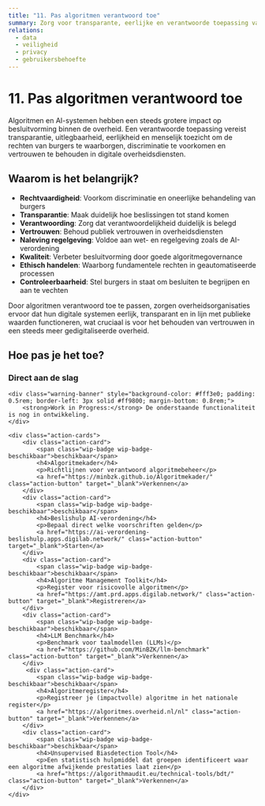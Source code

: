 ```yaml
---
title: "11. Pas algoritmen verantwoord toe"
summary: Zorg voor transparante, eerlijke en verantwoorde toepassing van algoritmen en AI-systemen.
relations:
  - data
  - veiligheid
  - privacy
  - gebruikersbehoefte
---
```


# 11. Pas algoritmen verantwoord toe

Algoritmen en AI-systemen hebben een steeds grotere impact op besluitvorming binnen de overheid. Een verantwoorde toepassing vereist transparantie, uitlegbaarheid, eerlijkheid en menselijk toezicht om de rechten van burgers te waarborgen, discriminatie te voorkomen en vertrouwen te behouden in digitale overheidsdiensten.

## Waarom is het belangrijk?

- **Rechtvaardigheid**: Voorkom discriminatie en oneerlijke behandeling van burgers
- **Transparantie**: Maak duidelijk hoe beslissingen tot stand komen
- **Verantwoording**: Zorg dat verantwoordelijkheid duidelijk is belegd
- **Vertrouwen**: Behoud publiek vertrouwen in overheidsdiensten
- **Naleving regelgeving**: Voldoe aan wet- en regelgeving zoals de AI-verordening
- **Kwaliteit**: Verbeter besluitvorming door goede algoritmegovernance
- **Ethisch handelen**: Waarborg fundamentele rechten in geautomatiseerde processen
- **Controleerbaarheid**: Stel burgers in staat om besluiten te begrijpen en aan te vechten

Door algoritmen verantwoord toe te passen, zorgen overheidsorganisaties ervoor dat hun digitale systemen eerlijk, transparant en in lijn met publieke waarden functioneren, wat cruciaal is voor het behouden van vertrouwen in een steeds meer gedigitaliseerde overheid.

## Hoe pas je het toe?

<div class="direct-aan-de-slag">
    <h3>Direct aan de slag</h3>

    <div class="warning-banner" style="background-color: #fff3e0; padding: 0.5rem; border-left: 3px solid #ff9800; margin-bottom: 0.8rem;">
        <strong>Work in Progress:</strong> De onderstaande functionaliteit is nog in ontwikkeling.
    </div>

    <div class="action-cards">
        <div class="action-card">
            <span class="wip-badge wip-badge-beschikbaar">beschikbaar</span>
            <h4>Algoritmekader</h4>
            <p>Richtlijnen voor verantwoord algoritmebeheer</p>
            <a href="https://minbzk.github.io/Algoritmekader/" class="action-button" target="_blank">Verkennen</a>
        </div>
        <div class="action-card">
            <span class="wip-badge wip-badge-beschikbaar">beschikbaar</span>
            <h4>Beslishulp AI-verordening</h4>
            <p>Bepaal direct welke voorschriften gelden</p>
            <a href="https://ai-verordening-beslishulp.apps.digilab.network/" class="action-button" target="_blank">Starten</a>
        </div>
        <div class="action-card">
            <span class="wip-badge wip-badge-beschikbaar">beschikbaar</span>
            <h4>Algoritme Management Toolkit</h4>
            <p>Register voor risicovolle algoritmen</p>
            <a href="https://amt.prd.apps.digilab.network/" class="action-button" target="_blank">Registreren</a>
        </div>
        <div class="action-card">
            <span class="wip-badge wip-badge-beschikbaar">beschikbaar</span>
            <h4>LLM Benchmark</h4>
            <p>Benchmark voor taalmodellen (LLMs)</p>
            <a href="https://github.com/MinBZK/llm-benchmark" class="action-button" target="_blank">Verkennen</a>
        </div>
         <div class="action-card">
            <span class="wip-badge wip-badge-beschikbaar">beschikbaar</span>
            <h4>Algoritmeregister</h4>
            <p>Registreer je (impactvolle) algoritme in het nationale register</p>
            <a href="https://algoritmes.overheid.nl/nl" class="action-button" target="_blank">Verkennen</a>
        </div>
        <div class="action-card">
            <span class="wip-badge wip-badge-beschikbaar">beschikbaar</span>
            <h4>Unsupervised Biasdetection Tool</h4>
            <p>Een statistisch hulpmiddel dat groepen identificeert waar een algoritme afwijkende prestaties laat zien</p>
            <a href="https://algorithmaudit.eu/technical-tools/bdt/" class="action-button" target="_blank">Verkennen</a>
        </div>
    </div>
</div>
